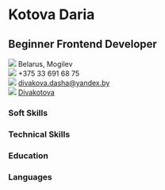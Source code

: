 # **Kotova Daria**
## **Beginner Frontend Developer**
![](/rsschool-cv/icon-placeholder_photo-resizer.ru_photo-resizer.ru.png) Belarus, Mogilev\
![](/rsschool-cv/free-icon-phone_photo-resizer.ru_photo-resizer.ru.png) +375 33 691 68 75\
![](/rsschool-cv/icon-email_photo-resizer.ru_photo-resizer.ru.png) <divakova.dasha@yandex.by>\
![](/rsschool-cv/free-icon-github-photo-resizer.ru_photo-resizer.ru.png) [Divakotova](https://github.com/Divakotova)
### **Soft Skills**
### **Technical Skills**
### **Education**
### **Languages**
